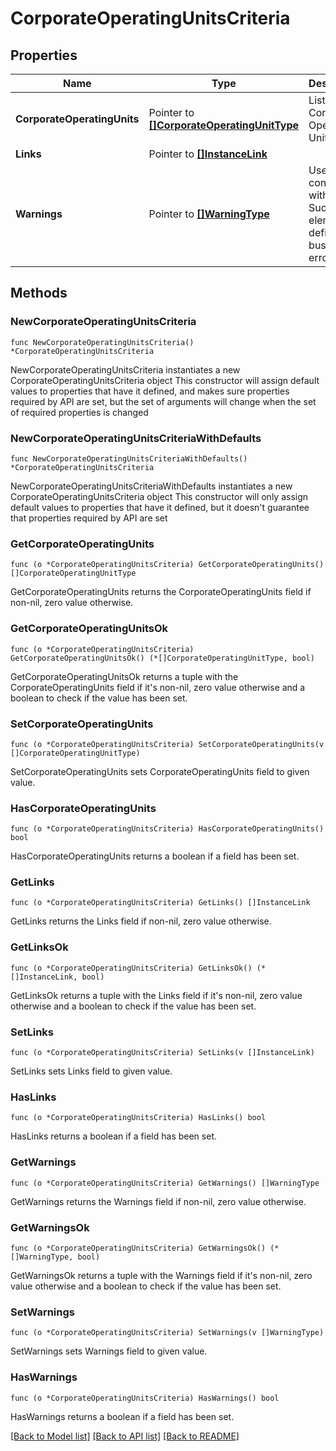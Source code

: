 # CorporateOperatingUnitsCriteria

## Properties

Name | Type | Description | Notes
------------ | ------------- | ------------- | -------------
**CorporateOperatingUnits** | Pointer to [**[]CorporateOperatingUnitType**](CorporateOperatingUnitType.md) | List of Corporate Operating Units. | [optional] 
**Links** | Pointer to [**[]InstanceLink**](InstanceLink.md) |  | [optional] 
**Warnings** | Pointer to [**[]WarningType**](WarningType.md) | Used in conjunction with the Success element to define a business error. | [optional] 

## Methods

### NewCorporateOperatingUnitsCriteria

`func NewCorporateOperatingUnitsCriteria() *CorporateOperatingUnitsCriteria`

NewCorporateOperatingUnitsCriteria instantiates a new CorporateOperatingUnitsCriteria object
This constructor will assign default values to properties that have it defined,
and makes sure properties required by API are set, but the set of arguments
will change when the set of required properties is changed

### NewCorporateOperatingUnitsCriteriaWithDefaults

`func NewCorporateOperatingUnitsCriteriaWithDefaults() *CorporateOperatingUnitsCriteria`

NewCorporateOperatingUnitsCriteriaWithDefaults instantiates a new CorporateOperatingUnitsCriteria object
This constructor will only assign default values to properties that have it defined,
but it doesn't guarantee that properties required by API are set

### GetCorporateOperatingUnits

`func (o *CorporateOperatingUnitsCriteria) GetCorporateOperatingUnits() []CorporateOperatingUnitType`

GetCorporateOperatingUnits returns the CorporateOperatingUnits field if non-nil, zero value otherwise.

### GetCorporateOperatingUnitsOk

`func (o *CorporateOperatingUnitsCriteria) GetCorporateOperatingUnitsOk() (*[]CorporateOperatingUnitType, bool)`

GetCorporateOperatingUnitsOk returns a tuple with the CorporateOperatingUnits field if it's non-nil, zero value otherwise
and a boolean to check if the value has been set.

### SetCorporateOperatingUnits

`func (o *CorporateOperatingUnitsCriteria) SetCorporateOperatingUnits(v []CorporateOperatingUnitType)`

SetCorporateOperatingUnits sets CorporateOperatingUnits field to given value.

### HasCorporateOperatingUnits

`func (o *CorporateOperatingUnitsCriteria) HasCorporateOperatingUnits() bool`

HasCorporateOperatingUnits returns a boolean if a field has been set.

### GetLinks

`func (o *CorporateOperatingUnitsCriteria) GetLinks() []InstanceLink`

GetLinks returns the Links field if non-nil, zero value otherwise.

### GetLinksOk

`func (o *CorporateOperatingUnitsCriteria) GetLinksOk() (*[]InstanceLink, bool)`

GetLinksOk returns a tuple with the Links field if it's non-nil, zero value otherwise
and a boolean to check if the value has been set.

### SetLinks

`func (o *CorporateOperatingUnitsCriteria) SetLinks(v []InstanceLink)`

SetLinks sets Links field to given value.

### HasLinks

`func (o *CorporateOperatingUnitsCriteria) HasLinks() bool`

HasLinks returns a boolean if a field has been set.

### GetWarnings

`func (o *CorporateOperatingUnitsCriteria) GetWarnings() []WarningType`

GetWarnings returns the Warnings field if non-nil, zero value otherwise.

### GetWarningsOk

`func (o *CorporateOperatingUnitsCriteria) GetWarningsOk() (*[]WarningType, bool)`

GetWarningsOk returns a tuple with the Warnings field if it's non-nil, zero value otherwise
and a boolean to check if the value has been set.

### SetWarnings

`func (o *CorporateOperatingUnitsCriteria) SetWarnings(v []WarningType)`

SetWarnings sets Warnings field to given value.

### HasWarnings

`func (o *CorporateOperatingUnitsCriteria) HasWarnings() bool`

HasWarnings returns a boolean if a field has been set.


[[Back to Model list]](../README.md#documentation-for-models) [[Back to API list]](../README.md#documentation-for-api-endpoints) [[Back to README]](../README.md)


